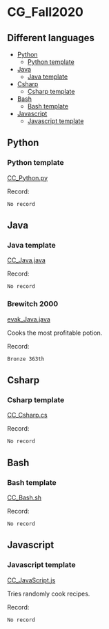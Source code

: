 # CG_Fall2020



## Different languages

- [Python](#Python)
    * [Python template](#Python-template)
- [Java](#Java)
    * [Java template](#Java-template)
- [Csharp](#Csharp)
    * [Csharp template](#Csharp-template)
- [Bash](#Bash)
    * [Bash template](#Bash-template)
- [Javascript](#Javascript)
    * [Javascript template](#Javascript-template)

## Python

### Python template
[CC_Python.py](CC_Python.py)

Record:
```
No record
```

## Java

### Java template
[CC_Java.java](CC_Java.java)

Record:

```
No record
```

### Brewitch 2000
[evak_Java.java](evak_Java.java)

Cooks the most profitable potion.

Record:

```
Bronze 363th
```

## Csharp

### Csharp template
[CC_Csharp.cs](CC_Csharp.cs)

Record:

```
No record
```

## Bash

### Bash template
[CC_Bash.sh](CC_Bash.sh)

Record:

```
No record
```

## Javascript

### Javascript template
[CC_JavaScript.js](CC_JavaScript.js)

Tries randomly cook recipes.

Record:

```
No record
```
